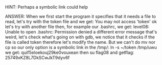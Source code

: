 HINT:
Perhaps a symbolic link could help

ANSWER:
When we first start the program it specifies that it needs a file to read, let's try with the token file and we get:
You may not access 'token'
ok let's try with another file then, for example our .bashrc, we get:
level08: Unable to open .bashrc: Permission denied
a different error message that's weird, let's check what's going on with gdb, we notice that it checks if the file is called token therefore let's modify the name. But we can't do mv nor cp so our only option is a symbolic link in the /tmp/:
ln -s ~/token /tmp/uwu
we get:
quif5eloekouj29ke0vouxean
then su flag08 and getflag:
25749xKZ8L7DkSCwJkT9dyv6f
